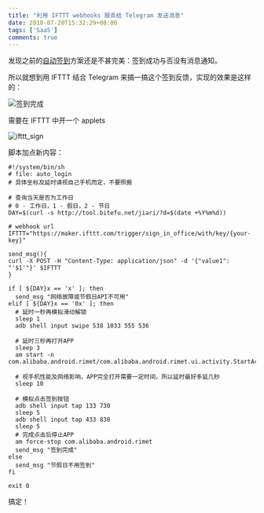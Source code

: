 ```yaml
---
title: "利用 IFTTT webhooks 服务给 Telegram 发送消息"
date: 2018-07-20T15:32:29+08:00
tags: ['SaaS']
comments: true
---
```


发现之前的[自动签到](https://blog.ferstar.org/post/use-tasker-do-some-funny-things/#%E5%8F%AA%E5%9C%A8%E5%B7%A5%E4%BD%9C%E6%97%A5%E7%AD%BE%E5%88%B0)方案还是不甚完美：签到成功与否没有消息通知。

所以就想到用 IFTTT 结合 Telegram 来搞一搞这个签到反馈，实现的效果是这样的：

![签到完成](https://blog-1253877569.cos.ap-chengdu.myqcloud.com/ext/jpg/2018/7/4f0fbde53b682d2ac8b039096d178a4d.jpg)

需要在 IFTTT 中开一个 applets

![ifttt_sign](https://blog-1253877569.cos.ap-chengdu.myqcloud.com/ext/jpg/2018/7/b185adb9739049077f0b23f613974a04.jpg)

脚本加点新内容：

```shell
#!/system/bin/sh
# file: auto_login
# 具体坐标及延时请视自己手机而定，不要照搬

# 查询当天是否为工作日
# 0 - 工作日，1 - 假日，2 - 节日
DAY=$(curl -s http://tool.bitefu.net/jiari/?d=$(date +%Y%m%d))

# webhook url
IFTTT="https://maker.ifttt.com/trigger/sign_in_office/with/key/{your-key}"

send_msg(){
curl -X POST -H "Content-Type: application/json" -d '{"value1": "'$1'"}' $IFTTT
}

if [ ${DAY}x == 'x' ]; then
  send_msg "网络故障或节假日API不可用"
elif [ ${DAY}x == '0x' ]; then
  # 延时一秒再模拟滑动解锁
  sleep 1
  adb shell input swipe 538 1033 555 536
  
  # 延时三秒再打开APP
  sleep 3
  am start -n com.alibaba.android.rimet/com.alibaba.android.rimet.ui.activity.StartActivity
  
  # 视手机性能及网络影响，APP完全打开需要一定时间，所以延时最好多延几秒
  sleep 10
  
  # 模拟点击签到按钮
  adb shell input tap 133 730
  sleep 5
  adb shell input tap 433 830
  sleep 5
  # 完成点击后停止APP
  am force-stop com.alibaba.android.rimet
  send_msg "签到完成"
else
  send_msg "节假日不用签到"
fi

exit 0
```

搞定！
